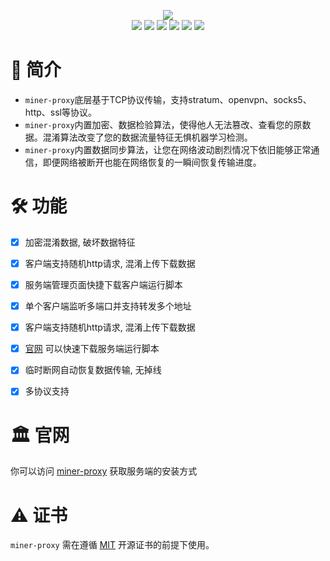 <p align="center">
<a title="Require Go Version" target="_blank" href="https://perrorone.github.io/miner-proxy/">
<img src="https://github.com/PerrorOne/miner-proxy/blob/master/images/logo.png?raw=true"/>
</a>
<br/>
<a title="Build Status" target="_blank" href="https://github.com/PerrorOne/miner-proxy/actions?query=workflow%3ABuild+Release"><img src="https://img.shields.io/github/workflow/status/PerrorOne/miner-proxy/Build%20Release?style=flat-square&logo=github-actions" /></a>
<a title="Supported Platforms" target="_blank" href="https://github.com/PerrorOne/miner-proxy"><img src="https://img.shields.io/badge/platform-Linux%20%7C%20FreeBSD%20%7C%20Windows%7C%20Mac-549688?style=flat-square&logo=launchpad" /></a>
<a title="Require Go Version" target="_blank" href="https://github.com/PerrorOne/miner-proxy"><img src="https://img.shields.io/badge/go-%3E%3D1.17-30dff3?style=flat-square&logo=go" /></a>
<a title="Release" target="_blank" href="https://github.com/PerrorOne/miner-proxy/releases"><img src="https://img.shields.io/github/v/release/PerrorOne/miner-proxy.svg?color=161823&style=flat-square&logo=smartthings" /></a>
<a title="Tag" target="_blank" href="https://github.com/PerrorOne/miner-proxy/tags"><img src="https://img.shields.io/github/v/tag/PerrorOne/miner-proxy?color=%23ff8936&logo=fitbit&style=flat-square" /></a>
<a title="Chat Room" target="_blank" href="https://jq.qq.com/?_wv=1027&k=xh9ZfSix"><img src="https://github.com/PerrorOne/miner-proxy/blob/master/images/qq.svg?raw=true" /></a>
</p>

# 📃 简介
* `miner-proxy`底层基于TCP协议传输，支持stratum、openvpn、socks5、http、ssl等协议。
* `miner-proxy`内置加密、数据检验算法，使得他人无法篡改、查看您的原数据。混淆算法改变了您的数据流量特征无惧机器学习检测。
* `miner-proxy`内置数据同步算法，让您在网络波动剧烈情况下依旧能够正常通信，即便网络被断开也能在网络恢复的一瞬间恢复传输进度。

# 🛠️ 功能
- [x] 加密混淆数据, 破坏数据特征
- [x] 客户端支持随机http请求, 混淆上传下载数据
- [x] 服务端管理页面快捷下载客户端运行脚本
- [x] 单个客户端监听多端口并支持转发多个地址
- [x] 客户端支持随机http请求, 混淆上传下载数据
- [x] [官网](https://perrorone.github.io/miner-proxy/) 可以快速下载服务端运行脚本
- [x] 临时断网自动恢复数据传输, 无掉线
- [x] 多协议支持




# 🏛 官网
你可以访问 [miner-proxy](https://perrorone.github.io/miner-proxy/) 获取服务端的安装方式

# ⚠️ 证书
`miner-proxy` 需在遵循 [MIT](https://github.com/PerrorOne/miner-proxy/blob/master/LICENSE) 开源证书的前提下使用。